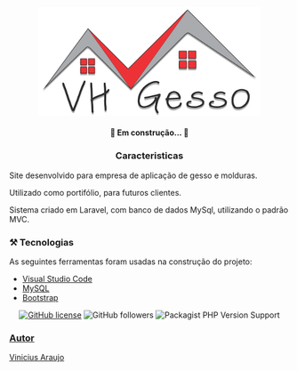 <p align="center">
    <img src="https://github.com/vabarboza/vhgesso/blob/master/img/content/mdb-transparent.png" width="400">
</p>

<h4 align="center"> 
	🚧  Em construção...  🚧
</h4>

<h3 align="center">Caracteristicas</h3>
<p>Site desenvolvido para empresa de aplicação de gesso e molduras.</p>
<p>Utilizado como portifólio, para futuros clientes.</p>
<p>Sistema criado em Laravel, com banco de dados MySql, utilizando o padrão MVC.</p>

### ⚒️ Tecnologias

As seguintes ferramentas foram usadas na construção do projeto:

- [Visual Studio Code](https://code.visualstudio.com)
- [MySQL](https://www.mysql.com)
- [Bootstrap](https://getbootstrap.com)


<p align="center">
<a href="https://github.com/vabarboza/SicWEB/blob/master/LICENSE"><img alt="GitHub license" src="https://img.shields.io/github/license/vabarboza/SicWEB"></a>
<img alt="GitHub followers" src="https://img.shields.io/github/followers/vabarboza?style=social">
<img alt="Packagist PHP Version Support" src="https://img.shields.io/packagist/php-v/symfony/symfony"><a href="https://packagist.org/packages/laravel/framework">
</p>

### Autor
Vinicius Araujo

